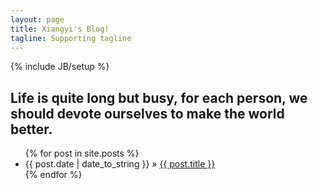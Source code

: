 ```yaml
---
layout: page
title: Xiangyi's Blog!
tagline: Supporting tagline
---
```

{% include JB/setup %}
## Life is quite long but busy, for each person, we should devote ourselves to make the world better.


<ul class="posts">
  {% for post in site.posts %}
    <li><span>{{ post.date | date_to_string }}</span> &raquo; <a href="{{ BASE_PATH }}{{ post.url }}">{{ post.title }}</a></li>
  {% endfor %}
</ul>


